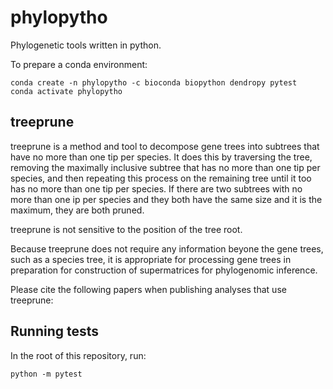 # phylopytho

Phylogenetic tools written in python.


To prepare a conda environment:

    conda create -n phylopytho -c bioconda biopython dendropy pytest
    conda activate phylopytho


## treeprune

treeprune is a method and tool to decompose gene trees into subtrees that have no more than one tip per species. It does this by traversing the tree, removing the maximally inclusive subtree that has no more than one tip per species, and then repeating this process on the remaining tree until it too has no more than one tip per species. If there are two subtrees with no more than one ip per species and they both have the same size and it is the maximum, they are both pruned.


treeprune is not sensitive to the position of the tree root.

Because treeprune does not require any information beyone the gene trees, such as a species tree, it is appropriate for processing gene trees in preparation for construction of supermatrices for phylogenomic inference.

Please cite the following papers when publishing analyses that use treeprune:




## Running tests

In the root of this repository, run:

    python -m pytest


